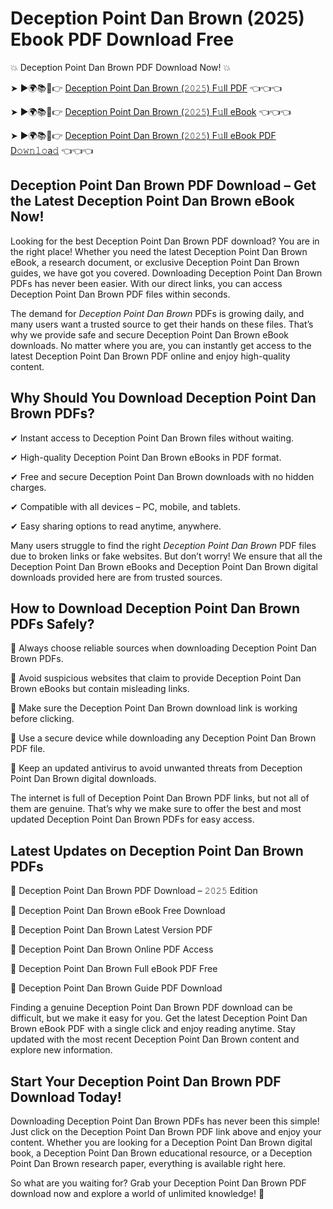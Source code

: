 # Deception Point Dan Brown (2025) Ebook PDF Download Free

💥 Deception Point Dan Brown PDF Download Now! 💥

➤ ►🌍📚📱👉 [Deception Point Dan Brown (𝟸𝟶𝟸𝟻) F𝚞ll PDF](https://getpdf.xyz/deception-point-dan-brown) 👈👈👈


➤ ►🌍📚📱👉 [Deception Point Dan Brown (𝟸𝟶𝟸𝟻) F𝚞ll eBook](https://getpdf.xyz/deception-point-dan-brown) 👈👈👈


➤ ►🌍📚📱👉 [Deception Point Dan Brown (𝟸𝟶𝟸𝟻) F𝚞ll eBook PDF D𝚘𝚠𝚗𝚕𝚘a𝚍](https://getpdf.xyz/deception-point-dan-brown) 👈👈👈


## Deception Point Dan Brown PDF Download – Get the Latest Deception Point Dan Brown eBook Now!

Looking for the best Deception Point Dan Brown PDF download? You are in the right place! Whether you need the latest Deception Point Dan Brown eBook, a research document, or exclusive Deception Point Dan Brown guides, we have got you covered. Downloading Deception Point Dan Brown PDFs has never been easier. With our direct links, you can access Deception Point Dan Brown PDF files within seconds.

The demand for *Deception Point Dan Brown* PDFs is growing daily, and many users want a trusted source to get their hands on these files. That’s why we provide safe and secure Deception Point Dan Brown eBook downloads. No matter where you are, you can instantly get access to the latest Deception Point Dan Brown PDF online and enjoy high-quality content.

## Why Should You Download Deception Point Dan Brown PDFs?

✔ Instant access to Deception Point Dan Brown files without waiting.

✔ High-quality Deception Point Dan Brown eBooks in PDF format.

✔ Free and secure Deception Point Dan Brown downloads with no hidden charges.

✔ Compatible with all devices – PC, mobile, and tablets.

✔ Easy sharing options to read anytime, anywhere.

Many users struggle to find the right *Deception Point Dan Brown* PDF files due to broken links or fake websites. But don’t worry! We ensure that all the Deception Point Dan Brown eBooks and Deception Point Dan Brown digital downloads provided here are from trusted sources.

## How to Download Deception Point Dan Brown PDFs Safely?

📌 Always choose reliable sources when downloading Deception Point Dan Brown PDFs.

📌 Avoid suspicious websites that claim to provide Deception Point Dan Brown eBooks but contain misleading links.

📌 Make sure the Deception Point Dan Brown download link is working before clicking.

📌 Use a secure device while downloading any Deception Point Dan Brown PDF file.

📌 Keep an updated antivirus to avoid unwanted threats from Deception Point Dan Brown digital downloads.

The internet is full of Deception Point Dan Brown PDF links, but not all of them are genuine. That’s why we make sure to offer the best and most updated Deception Point Dan Brown PDFs for easy access.

## Latest Updates on Deception Point Dan Brown PDFs

🔹 Deception Point Dan Brown PDF Download – 𝟸𝟶𝟸𝟻 Edition

🔹 Deception Point Dan Brown eBook Free Download

🔹 Deception Point Dan Brown Latest Version PDF

🔹 Deception Point Dan Brown Online PDF Access

🔹 Deception Point Dan Brown Full eBook PDF Free

🔹 Deception Point Dan Brown Guide PDF Download

Finding a genuine Deception Point Dan Brown PDF download can be difficult, but we make it easy for you. Get the latest Deception Point Dan Brown eBook PDF with a single click and enjoy reading anytime. Stay updated with the most recent Deception Point Dan Brown content and explore new information.

## Start Your Deception Point Dan Brown PDF Download Today!

Downloading Deception Point Dan Brown PDFs has never been this simple! Just click on the Deception Point Dan Brown PDF link above and enjoy your content. Whether you are looking for a Deception Point Dan Brown digital book, a Deception Point Dan Brown educational resource, or a Deception Point Dan Brown research paper, everything is available right here.

So what are you waiting for? Grab your Deception Point Dan Brown PDF download now and explore a world of unlimited knowledge! 🚀